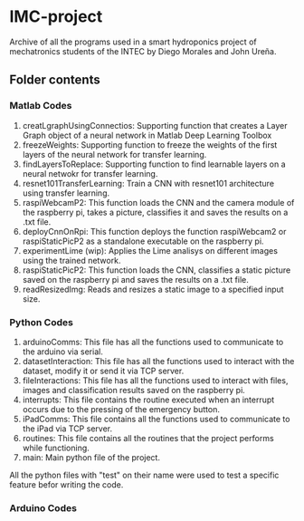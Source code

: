 # IMC-project
Archive of all the programs used in a smart hydroponics project of mechatronics students of the INTEC by Diego Morales and John Ureña.

## Folder contents
### Matlab Codes
1. creatLgraphUsingConnectios: Supporting function that creates a Layer Graph object of a neural network in Matlab Deep Learning Toolbox
2. freezeWeights: Supporting function to freeze the weights of the first layers of the neural network for transfer learning.
3. findLayersToReplace: Supporting function to find learnable  layers on a neural netwokr for transfer learning.
4. resnet101TransferLearning: Train a CNN with resnet101 architecture using transfer learning.
5. raspiWebcamP2: This function loads the CNN and the camera module of the raspberry pi, takes a picture, classifies it and saves the results on a .txt file.
6. deployCnnOnRpi: This function deploys the function raspiWebcam2 or raspiStaticPicP2 as a standalone executable on the raspberry pi.
7. experimentLime (wip): Applies the Lime analisys on different images using the trained network.
8. raspiStaticPicP2: This function loads the CNN, classifies a static picture saved on the raspberry pi and saves the results on a .txt file.
9. readResizedImg: Reads and resizes a static image to a specified input size.

### Python Codes
1. arduinoComms: This file has all the functions used to communicate to the arduino via serial.
2. datasetInteraction: This file has all the functions used to interact with the dataset, modify it or send it via TCP server.
3. fileInteractions: This file has all the functions used to interact with files, images and classification results saved on the raspberry pi.
4. interrupts: This file contains the routine executed when an interrupt occurs due to the pressing of the emergency button.
5. iPadComms: This file contains all the functions used to communicate to the iPad via TCP server.
6. routines: This file contains all the routines that the project performs while functioning.
7. main: Main python file of the project.

All the python files with "test" on their name were used to test a specific feature befor writing the code.

### Arduino Codes
